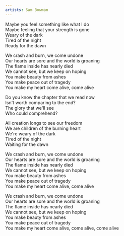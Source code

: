 ```yaml
---
artists: Sam Bowman
---
```

Maybe you feel something like what I do  
Maybe feeling that your strength is gone  
Weary of the dark  
Tired of the night  
Ready for the dawn  
  
We crash and burn, we come undone  
Our hearts are sore and the world is groaning  
The flame inside has nearly died  
We cannot see, but we keep on hoping  
You make beauty from ashes  
You make peace out of tragedy  
You make my heart come alive, come alive  
  
Do you know the chapter that we read now  
Isn't worth comparing to the end?  
The glory that we'll see  
Who could comprehend?  
  
All creation longs to see our freedom  
We are children of the burning heart  
We're weary of the dark  
Tired of the night  
Waiting for the dawn  
  
We crash and burn, we come undone  
Our hearts are sore and the world is groaning  
The flame inside has nearly died  
We cannot see, but we keep on hoping  
You make beauty from ashes  
You make peace out of tragedy  
You make my heart come alive, come alive  
  
We crash and burn, we come undone  
Our hearts are sore and the world is groaning  
The flame inside has nearly died  
We cannot see, but we keep on hoping  
You make beauty from ashes  
You make peace out of tragedy  
You make my heart come alive, come alive, come alive  
